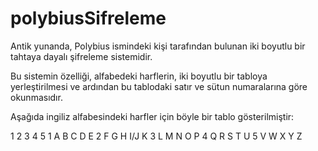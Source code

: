 # polybiusSifreleme
Antik yunanda, Polybius ismindeki kişi tarafından bulunan iki boyutlu bir tahtaya dayalı şifreleme sistemidir.

Bu sistemin özelliği, alfabedeki harflerin, iki boyutlu bir tabloya yerleştirilmesi ve ardından bu tablodaki satır ve sütun numaralarına göre okunmasıdır.

Aşağıda ingiliz alfabesindeki harfler için böyle bir tablo gösterilmiştir:

   1	2	3	4	5
1	A	B	C	D	E
2	F	G	H	I/J	K
3	L	M	N	O	P
4	Q	R	S	T	U
5	V	W	X	Y	Z